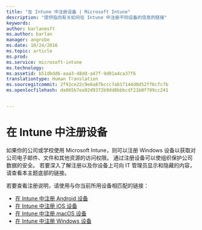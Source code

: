 ```yaml
---
title: "在 Intune 中注册设备 | Microsoft Intune"
description: "提供指向有关如何在 Intune 中注册不同设备的信息的链接"
keywords: 
author: barlanmsft
ms.author: barlan
manager: angrobe
ms.date: 10/24/2016
ms.topic: article
ms.prod: 
ms.service: microsoft-intune
ms.technology: 
ms.assetid: b51dbdd6-aaa3-48dd-a47f-9d01a4ca37f6
translationtype: Human Translation
ms.sourcegitcommit: 2f92ce22c9e6a87bccc7ab17144d0d52ff6cfc7b
ms.openlocfilehash: da065b7ea92d9372b9dd8bbbcdf21b0f789cc241


---
```


# <a name="enroll-your-device-in-intune"></a>在 Intune 中注册设备

如果你的公司或学校使用 Microsoft Intune，则可以注册 Windows 设备以获取对公司电子邮件、文件和其他资源的访问权限。 通过注册设备可以使组织保护公司数据的安全。 若要深入了解注册以及你设备上可向 IT 管理员显示和隐藏的内容，请查看本主题底部的链接。

若要查看注册说明，请使用与你当前所用设备相匹配的链接：

- [在 Intune 中注册 Android 设备](enroll-your-device-in-Intune-android.md)
- [在 Intune 中注册 iOS 设备](enroll-your-device-in-intune-ios.md)
- [在 Intune 中注册 macOS 设备](enroll-your-device-in-intune-macos.md)
- [在 Intune 中注册 Windows 设备](enroll-your-device-in-intune-windows.md)



<!--HONumber=Dec16_HO2-->


